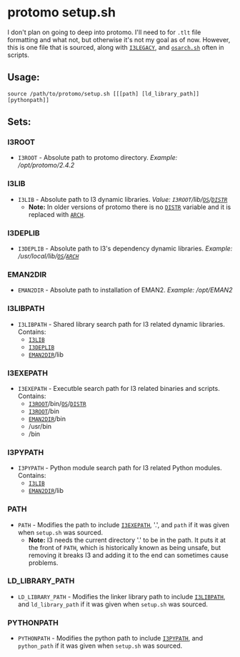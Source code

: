 # protomo setup.sh

I don't plan on going to deep into protomo. I'll need to for `.tlt` file
formatting and what not, but otherwise it's not my goal as of now. However, this
is one file that is sourced, along with [`I3LEGACY`](./i3Setup.md#i3legacy), and
[`osarch.sh`](./osarch.md) often in scripts. 

## Usage:
`source /path/to/protomo/setup.sh [[[path] [ld_library_path]] [pythonpath]]`

## Sets:
### I3ROOT
* `I3ROOT` - Absolute path to protomo directory.
  *Example: /opt/protomo/2.4.2*

### I3LIB
* `I3LIB` - Absolute path to I3 dynamic libraries.
  *Value: `I3ROOT`/lib/[`OS`](./osarch.md#os)/[`DISTR`](./osarch.md#distr)*
    * **Note:** In older versions of protomo there is no
      [`DISTR`](./osarch.md#distr) variable and it is replaced with
      [`ARCH`](./osarch.md#arch).

### I3DEPLIB
* `I3DEPLIB` - Absolute path to I3's dependency dynamic libraries.
  *Example: /usr/local/lib/[`OS`](./osarch.md#os)/[`ARCH`](./osarch.md#arch)*

### EMAN2DIR
* `EMAN2DIR` - Absolute path to installation of EMAN2.
  *Example: /opt/EMAN2*

### I3LIBPATH
* `I3LIBPATH` - Shared library search path for I3 related dynamic libraries.  
  Contains:
    * [`I3LIB`](#i3lib)
    * [`I3DEPLIB`](#i3deplib)
    * [`EMAN2DIR`](#eman2dir)/lib

### I3EXEPATH
* `I3EXEPATH` - Executble search path for I3 related binaries and scripts.  
  Contains:
    * [`I3ROOT`](#i3root)/bin/[`OS`](osarch.md#os)/[`DISTR`](osarch.md#distr)
    * [`I3ROOT`](#i3root)/bin
    * [`EMAN2DIR`](#eman2dir)/bin
    * /usr/bin
    * /bin

### I3PYPATH
* `I3PYPATH` - Python module search path for I3 related Python modules.  
  Contains:
    * [`I3LIB`](#i3lib)
    * [`EMAN2DIR`](#eman2dir)/lib

### PATH
* `PATH` - Modifies the path to include [`I3EXEPATH`](#I3EXEPATH), '.', and
  `path` if it was given when `setup.sh` was sourced.
    * **Note:** I3 needs the current directory '.' to be in the path. It puts it
      at the front of `PATH`, which is historically known as being unsafe, but
      removing it breaks I3 and adding it to the end can sometimes cause
      problems.

### LD\_LIBRARY\_PATH
* `LD_LIBRARY_PATH` - Modifies the linker library path to include
  [`I3LIBPATH`](#i3libpath), and `ld_library_path` if it was given when
  `setup.sh` was sourced.

### PYTHONPATH
* `PYTHONPATH` - Modifies the python path to include [`I3PYPATH`](#i3pypath),
  and `python_path` if it was given when `setup.sh` was sourced.
